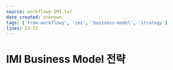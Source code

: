 ```yaml
---
source: workflowy-IMI.txt
date_created: unknown
tags: ['from-workflowy', 'imi', 'business-model', 'strategy']
lines: 23-72
---
```


# IMI Business Model 전략
